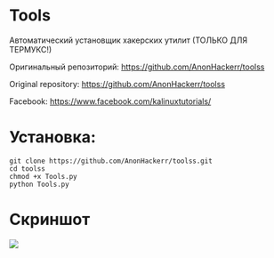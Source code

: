 # Tools
Автоматический установщик хакерских утилит (ТОЛЬКО ДЛЯ ТЕРМУКС!)

Оригинальный репозиторий: https://github.com/AnonHackerr/toolss

Original repository: https://github.com/AnonHackerr/toolss

Facebook: https://www.facebook.com/kalinuxtutorials/

# **Установка:**

```
git clone https://github.com/AnonHackerr/toolss.git
cd toolss
chmod +x Tools.py
python Tools.py
```
# Скриншот
<img src="https://i.imgur.com/OhhVPzU.png"/>
